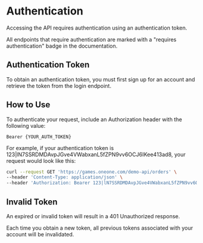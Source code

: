 # Authentication

Accessing the API requires authentication using an authentication token.

All endpoints that require authentication are marked with a "requires authentication" badge in the documentation.

## Authentication Token

To obtain an authentication token, you must first sign up for an account and retrieve the token from the login endpoint.

## How to Use

To authenticate your request, include an Authorization header with the following value:

```plaintext
Bearer {YOUR_AUTH_TOKEN}
```

For example, if your authentication token is 123|lN7SSRDMDAvpJGve4VWabxanL5fZPN9vv6OCJ6IKee413ad8, your request would look like this:

```bash
curl --request GET 'https://games.oneone.com/demo-api/orders' \
--header 'Content-Type: application/json' \
--header 'Authorization: Bearer 123|lN7SSRDMDAvpJGve4VWabxanL5fZPN9vv6OCJ6IKee413ad8' \
```

## Invalid Token

An expired or invalid token will result in a 401 Unauthorized response.

Each time you obtain a new token, all previous tokens associated with your account will be invalidated.
